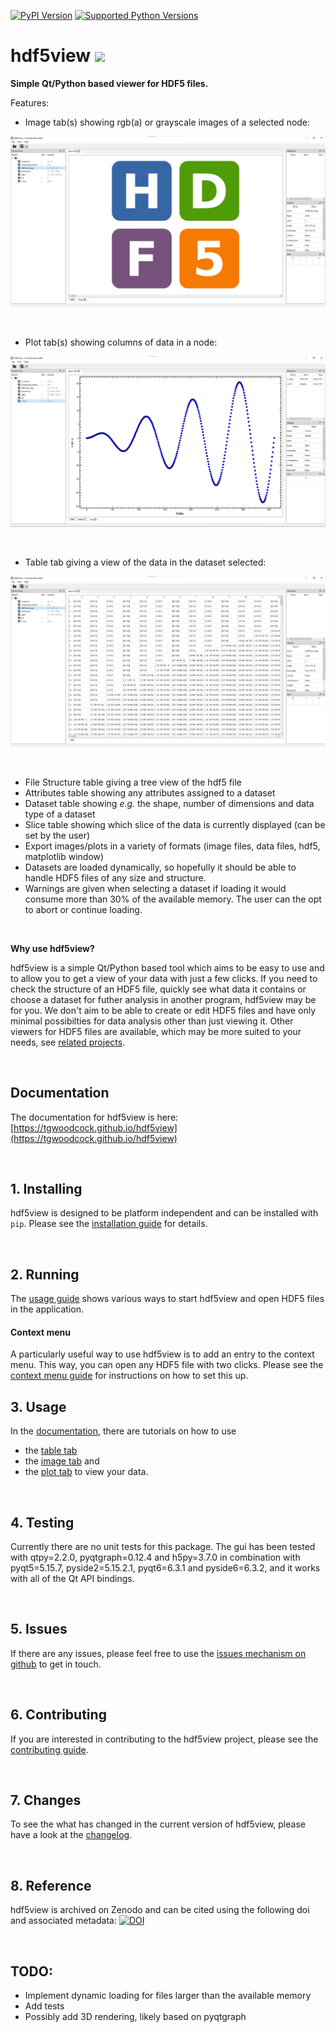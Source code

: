 [![PyPI Version](https://img.shields.io/pypi/v/hdf5view.svg)](https://pypi.python.org/pypi/hdf5view/)
[![Supported Python Versions](https://img.shields.io/pypi/pyversions/hdf5view.svg)](https://pypi.python.org/pypi/hdf5view/)

# **hdf5view** <img src="https://raw.githubusercontent.com/tgwoodcock/hdf5view/main/src/hdf5view/resources/images/hdf5view.ico" width="28" />  

**Simple Qt/Python based viewer for HDF5 files.**

Features:
- Image tab(s) showing rgb(a) or grayscale images of a selected node:

![Image](https://raw.githubusercontent.com/tgwoodcock/hdf5view/main/docs/_static/readme/imageview.png)

<br>

- Plot tab(s) showing columns of data in a node:

![Image](https://raw.githubusercontent.com/tgwoodcock/hdf5view/main/docs/_static/readme/plotview.png)
   
<br>

- Table tab giving a view of the data in the dataset selected:

![Image](https://raw.githubusercontent.com/tgwoodcock/hdf5view/main/docs/_static/readme/tableview.png)

<br>

- File Structure table giving a tree view of the hdf5 file
- Attributes table showing any attributes assigned to a dataset
- Dataset table showing *e.g.* the shape, number of dimensions and data type of a dataset
- Slice table showing which slice of the data is currently displayed (can be set by the user)
- Export images/plots in a variety of formats (image files, data files, hdf5, matplotlib window)
- Datasets are loaded dynamically, so hopefully it should be able to handle HDF5 files of any size and structure.
- Warnings are given when selecting a dataset if loading it would consume more than 30% of the available memory. The user can the opt to abort or continue loading.

<br>

**Why use hdf5view?**

hdf5view is a simple Qt/Python based tool which aims to be easy to use and to allow you to get a view of your data with just a few clicks. If you need to check the structure of an HDF5 file, quickly see what data it contains or choose a dataset for futher analysis in another program, hdf5view may be for you. We don't aim to be able to create or edit HDF5 files and have only minimal possibilties for data analysis other than just viewing it. Other viewers for HDF5 files are available, which may be more suited to your needs, see [related projects](https://tgwoodcock.github.io/hdf5view/user/related_projects.html).

<br>

## Documentation

The documentation for hdf5view is here: [https://tgwoodcock.github.io/hdf5view](https://tgwoodcock.github.io/hdf5view)

<br>

## **1. Installing**

hdf5view is designed to be platform independent and can be installed with `pip`. Please see the [installation guide](https://tgwoodcock.github.io/hdf5view/user/installation.html) for details.

<br>

## **2. Running**

The [usage guide](https://tgwoodcock.github.io/hdf5view/user/basic_usage.html) shows various ways to start hdf5view and open HDF5 files in the application.

#### **Context menu**

A particularly useful way to use hdf5view is to add an entry to the context menu. This way, you can open any HDF5 file with two clicks. Please see the [context menu guide](https://tgwoodcock.github.io/hdf5view/user/basic_usage.html#setting-up-the-context-menu) for instructions on how to set this up.


## **3. Usage**

In the [documentation](https://tgwoodcock.github.io/hdf5view), there are tutorials on how to use

- the [table tab](https://tgwoodcock.github.io/hdf5view/user/table_tab.html)
- the [image tab](https://tgwoodcock.github.io/hdf5view/user/image_tab.html) and
- the [plot tab](https://tgwoodcock.github.io/hdf5view/user/plot_tab.html) to view your data.

<br>

## **4. Testing**

Currently there are no unit tests for this package. The gui has been tested with qtpy=2.2.0, pyqtgraph=0.12.4 and h5py=3.7.0 in combination with pyqt5=5.15.7, pyside2=5.15.2.1, pyqt6=6.3.1 and pyside6=6.3.2, and it works with all of the Qt API bindings.

<br>

## **5. Issues**

If there are any issues, please feel free to use the [issues mechanism on github](https://github.com/tgwoodcock/hdf5view/issues) to get in touch.

<br>

## **6. Contributing**

If you are interested in contributing to the hdf5view project, please see the [contributing guide](https://tgwoodcock.github.io/hdf5view/dev/index.html).

<br>

## **7. Changes**

To see the what has changed in the current version of hdf5view, please have a look at the [changelog](https://tgwoodcock.github.io/hdf5view/changelog.html).

<br>

## **8. Reference**

hdf5view is archived on Zenodo and can be cited using the following doi and associated metadata: [![DOI](https://zenodo.org/badge/DOI/10.5281/zenodo.14236673.svg)](https://doi.org/10.5281/zenodo.14236673)

<br>

## TODO:

* Implement dynamic loading for files larger than the available memory
* Add tests
* Possibly add 3D rendering, likely based on pyqtgraph
